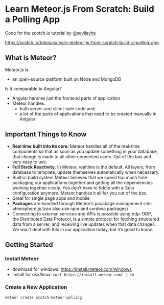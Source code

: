 Learn Meteor.js From Scratch: Build a Polling App
=================================================

Code for the scotch.io tutorial by [@sevilayha](https://github.com/sevilayha)

https://scotch.io/tutorials/learn-meteor-js-from-scratch-build-a-polling-app

What is Meteor?
---------------

Meteor.js is:

- an open-source platform built on Node and MongoDB

Is it comparable to Angular?

- Angular handles just the frontend parts of application
- Meteor handles:
  - both server and client-side code and;
  - a lot of the parts of applications that need to be created manually in Angular

Important Things to Know
------------------------

- **Real time built into its core:** Meteor handles all of the real-time components so that as soon as you update something in your database, that change is made to all other connected users. Out of the box and very easy to use.
- **Full Stack Reactivity.** In Meteor, realtime is the default. All layers, from database to template, update themselves automatically when necessary.
- Built-in build system Meteor believes that we spend too much time packaging our applications together and getting all the dependencies working together nicely. You don’t have to fiddle with a Gulp configuration anymore. Meteor handles it all for you out of the box.
- Great for single page apps and mobile
- **Packages** are handled through Meteor’s pacakage management site: atmosphere.js (can also use npm and cordova packages)
- Connecting to external services and APIs is possible using ddp: DDP, the Distributed Data Protocol, is a simple protocol for fetching structured data from a server, and receiving live updates when that data changes. We won’t deal with this in our application today, but it’s good to know.

Getting Started
---------------

### Install Meteor

- download for windows: https://install.meteor.com/windows
- install for osx/linux: `curl https://install.meteor.com/ | sh`

### Create a New Application

```sh
meteor create scotch-meteor-polling
```
